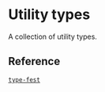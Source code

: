 # Utility types

A collection of utility types.

## Reference

[`type-fest`](https://github.com/sindresorhus/type-fest)
